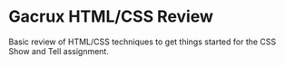 Gacrux HTML/CSS Review
===

Basic review of HTML/CSS techniques to get things started for the CSS Show and Tell assignment.
